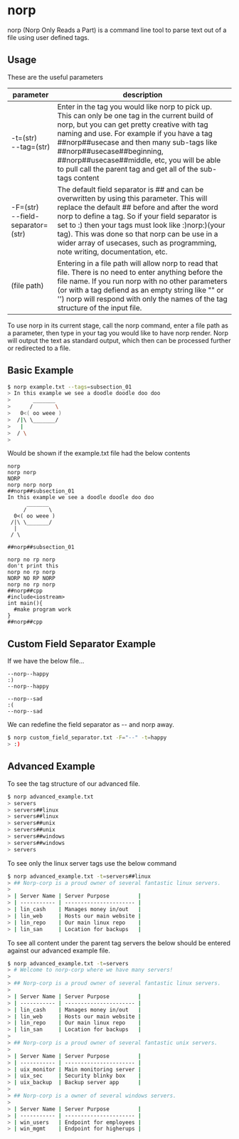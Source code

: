 # norp
norp (Norp Only Reads a Part) is a command line tool to parse text out of a file using user defined tags.

## Usage

These are the useful parameters

| parameter                              | description                                                                  |
| -------------------------------------- | ---------------------------------------------------------------------------- |
| -t=(str)<br>--tag=(str)               | Enter in the tag you would like norp to pick up. This can only be one tag in the current build of norp, but you can get pretty creative with tag naming and use. For example if you have a tag ##norp##usecase and then many sub-tags like ##norp##usecase##beginning, ##norp##usecase##middle, etc, you will be able to pull call the parent tag and get all of the sub-tags content |
| -F=(str)<br>--field-separator=(str)    | The default field separator is ## and can be overwritten by using this parameter. This will replace the default ## before and after the word norp to define a tag. So if your field separator is set to :) then your tags must look like :)norp:)(your tag). This was done so that norp can be use in a wider array of usecases, such as programming, note writing, documentation, etc. |
| (file path)                            | Entering in a file path will allow norp to read that file. There is no need to enter anything before the file name. If you run norp with no other parameters (or with a tag defiend as an empty string like "" or '') norp will respond with only the names of the tag structure of the input file. |

                               

To use norp in its current stage, call the norp command, enter a file path as a parameter, then type in your tag you would like to have norp render. Norp will output the text as standard output, which then can be processed further or redirected to a file.

## Basic Example

```bash
$ norp example.txt --tags=subsection_01
> In this example we see a doodle doodle doo doo
>       _______
>      /       \
>   0<( oo weee )
>  /|\ \_______/
>   |
>  / \
> 
```

Would be shown if the example.txt file had the below contents
```
norp
norp norp
NORP
norp norp norp
##norp##subsection_01
In this example we see a doodle doodle doo doo
      _______
     /       \
  0<( oo weee )
 /|\ \_______/
  |
 / \

##norp##subsection_01

norp no rp norp
don't print this
norp no rp norp
NORP NO RP NORP
norp no rp norp
##norp##cpp
#include<iostream>
int main(){
  #make program work
}
##norp##cpp
```

## Custom Field Separator Example

If we have the below file...

```
--norp--happy
:)
--norp--happy

--norp--sad
:(
--norp--sad
```

We can redefine the field separator as -- and norp away.

```bash
$ norp custom_field_separator.txt -F="--" -t=happy
> :)
```

## Advanced Example

To see the tag structure of our advanced file.

```bash
$ norp advanced_example.txt
> servers
> servers##linux
> servers##linux
> servers##unix
> servers##unix
> servers##windows
> servers##windows
> servers
```

To see only the linux server tags use the below command

```bash
$ norp advanced_example.txt -t=servers##linux
> ## Norp-corp is a proud owner of several fantastic linux servers.
> 
> | Server Name | Server Purpose         |
> | ----------- | ---------------------- |
> | lin_cash    | Manages money in/out   |
> | lin_web     | Hosts our main website |
> | lin_repo    | Our main linux repo    |
> | lin_san     | Location for backups   |
```

To see all content under the parent tag servers the below should be entered against our advanced example file.

```bash
$ norp advanced_example.txt -t=servers
> # Welcome to norp-corp where we have many servers!
> 
> ## Norp-corp is a proud owner of several fantastic linux servers.
> 
> | Server Name | Server Purpose         |
> | ----------- | ---------------------- |
> | lin_cash    | Manages money in/out   |
> | lin_web     | Hosts our main website |
> | lin_repo    | Our main linux repo    |
> | lin_san     | Location for backups   |
> 
> ## Norp-corp is a proud owner of several fantastic unix servers.
> 
> | Server Name | Server Purpose         |
> | ----------- | ---------------------- |
> | uix_monitor | Main monitoring server |
> | uix_sec     | Security blinky box    |
> | uix_backup  | Backup server app      |
> 
> ## Norp-corp is a owner of several windows servers.
> 
> | Server Name | Server Purpose         |
> | ----------- | ---------------------- |
> | win_users   | Endpoint for employees |
> | win_mgmt    | Endpoint for higherups |
```
